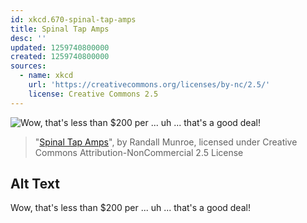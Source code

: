 ```yaml
---
id: xkcd.670-spinal-tap-amps
title: Spinal Tap Amps
desc: ''
updated: 1259740800000
created: 1259740800000
sources:
  - name: xkcd
    url: 'https://creativecommons.org/licenses/by-nc/2.5/'
    license: Creative Commons 2.5
---
```

![Wow, that's less than $200 per ... uh ... that's a good deal!](https://imgs.xkcd.com/comics/spinal_tap_amps.png)
> "[Spinal Tap Amps](https://xkcd.com/670/)", by Randall Munroe, licensed under Creative Commons Attribution-NonCommercial 2.5 License

## Alt Text
Wow, that's less than $200 per ... uh ... that's a good deal!
